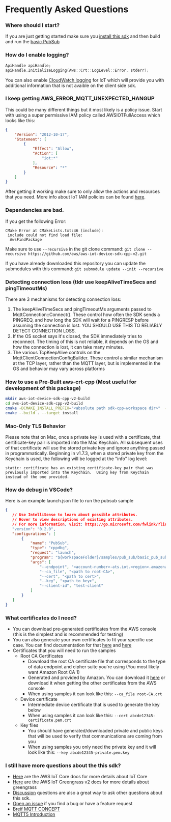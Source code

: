 # Frequently Asked Questions

### Where should I start?

If you are just getting started make sure you [install this sdk](https://github.com/aws/aws-iot-device-sdk-cpp-v2#installation) and then build and run the [basic PubSub](https://github.com/aws/aws-iot-device-sdk-cpp-v2/tree/main/samples#basic-mqtt-pub-sub)

### How do I enable logging?

``` c++
ApiHandle apiHandle;
apiHandle.InitializeLogging(Aws::Crt::LogLevel::Error, stderr);
```
You can also enable [CloudWatch logging](https://docs.aws.amazon.com/iot/latest/developerguide/cloud-watch-logs.html) for IoT which will provide you with additional information that is not avaible on the client side sdk.

### I keep getting AWS_ERROR_MQTT_UNEXPECTED_HANGUP

This could be many different things but it most likely is a policy issue. Start with using a super permissive IAM policy called AWSIOTFullAccess which looks like this:

``` json
{
    "Version": "2012-10-17",
    "Statement": [
        {
            "Effect": "Allow",
            "Action": [
                "iot:*"
            ],
            "Resource": "*"
        }
    ]
}
```

After getting it working make sure to only allow the actions and resources that you need. More info about IoT IAM policies can be found [here](https://docs.aws.amazon.com/iot/latest/developerguide/security_iam_service-with-iam.html).


### Dependencies are bad.
If you get the following Error:
```
CMake Error at CMakeLists.txt:46 (include):
 include could not find load file:
  AwsFindPackage
```
Make sure to use `--recursive` in the git clone command:
`git clone --recursive https://github.com/aws/aws-iot-device-sdk-cpp-v2.git`

If you have already downloaded this repository you can update the submodules with this command:
`git submodule update --init --recursive`


### Detecting connection loss (tldr use keepAliveTimeSecs and pingTimeoutMs)

There are 3 mechanisms for detecting connection loss:
1. The keepAliveTimeSecs and pingTimeoutMs arguments passed to MqttConnection::Connect(). These control how often the SDK sends a PINGREQ, and how long the SDK will wait for a PINGRESP before assuming the connection is lost. YOU SHOULD USE THIS TO RELIABLY DETECT CONNECTION LOSS.
2. If the OS socket says it's closed, the SDK immediately tries to reconnect. The timing of this is not reliable, it depends on the OS and how the connection is lost, it can take many minutes.
3. The various TcpKeepAlive controls on the MqttClientConnectionConfigBuilder. These control a similar mechanism at the TCP layer, rather than the MQTT layer, but is implemented in the OS and behavior may vary across platforms


### How to use a Pre-Built aws-crt-cpp (Most useful for development of this package)

``` sh
mkdir aws-iot-device-sdk-cpp-v2-build
cd aws-iot-device-sdk-cpp-v2-build
cmake -DCMAKE_INSTALL_PREFIX="<absolute path sdk-cpp-workspace dir>"  -DCMAKE_PREFIX_PATH="<absolute path sdk-cpp-workspace dir>" -DBUILD_DEPS=OFF ../aws-iot-device-sdk-cpp-v2
cmake --build . --target install
```

### Mac-Only TLS Behavior

Please note that on Mac, once a private key is used with a certificate, that certificate-key pair is imported into the Mac Keychain.  All subsequent uses of that certificate will use the stored private key and ignore anything passed in programmatically.  Beginning in v1.7.3, when a stored private key from the Keychain is used, the following will be logged at the "info" log level:

```
static: certificate has an existing certificate-key pair that was previously imported into the Keychain.  Using key from Keychain instead of the one provided.
```

### How do debug in VSCode?

Here is an example launch.json file to run the pubsub sample
 ``` json
 {
    // Use IntelliSense to learn about possible attributes.
    // Hover to view descriptions of existing attributes.
    // For more information, visit: https://go.microsoft.com/fwlink/?linkid=830387
    "version": "0.2.0",
    "configurations": [
        {
            "name": "PubSub",
            "type": "cppdbg",
            "request": "launch",
            "program": "${workspaceFolder}/samples/pub_sub/basic_pub_sub/build/basic-pub-sub",
            "args": [
                "--endpoint", "<account-number>-ats.iot.<region>.amazonaws.com",
                "--ca_file", "<path to root-CA>",
                "--cert", "<path to cert>",
                "--key", "<path to key>",
                "--client-id", "test-client"
            ]
        }
    ]
}
```
### What certificates do I need?

* You can download pre-generated certificates from the AWS console (this is the simplest and is recommended for testing)
* You can also generate your own certificates to fit your specific use case. You can find documentation for that [here](https://docs.aws.amazon.com/iot/latest/developerguide/x509-client-certs.html) and [here](https://iot-device-management.workshop.aws/en/provisioning-options.html)
* Certificates that you will need to run the samples
    * Root CA Certificates
        * Download the root CA certificate file that corresponds to the type of data endpoint and cipher suite you're using (You most likely want Amazon Root CA 1)
        * Generated and provided by Amazon. You can download it [here](https://www.amazontrust.com/repository/) or download it when getting the other certificates from the AWS console
        * When using samples it can look like this: `--ca_file root-CA.crt`
    * Device certificate
        * Intermediate device certificate that is used to generate the key below
        * When using samples it can look like this: `--cert abcde12345-certificate.pem.crt`
    * Key files
        * You should have generated/downloaded private and public keys that will be used to verify that communications are coming from you
        * When using samples you only need the private key and it will look like this: `--key abcde12345-private.pem.key`

### I still have more questions about the this sdk?

* [Here](https://docs.aws.amazon.com/iot/latest/developerguide/what-is-aws-iot.html) are the AWS IoT Core docs for more details about IoT Core
* [Here](https://docs.aws.amazon.com/greengrass/v2/developerguide/what-is-iot-greengrass.html) are the AWS IoT Greengrass v2 docs for more details about greengrass
* [Discussion](https://github.com/aws/aws-iot-device-sdk-cpp-v2/discussions) questions are also a great way to ask other questions about this sdk.
* [Open an issue](https://github.com/aws/aws-iot-device-sdk-cpp-v2/issues) if you find a bug or have a feature request
* [Breif MQTT CONCEPT](./MQTT_CONCEPT.md)
* [MQTT5 Introduction](./MQTT5.md)

